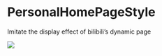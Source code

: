# PersonalHomePageStyle
Imitate the display effect of bilibili’s dynamic page

![](https://github.com/Catslin/PersonalHomePageStyle/blob/main/show.png)
